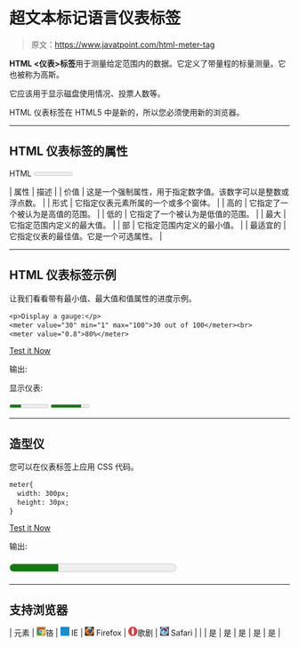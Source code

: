 # 超文本标记语言仪表标签

> 原文：<https://www.javatpoint.com/html-meter-tag>

**HTML <仪表>标签**用于测量给定范围内的数据。它定义了带量程的标量测量。它也被称为高斯。

它应该用于显示磁盘使用情况、投票人数等。

HTML 仪表标签在 HTML5 中是新的，所以您必须使用新的浏览器。

* * *

## HTML 仪表标签的属性

HTML <meter>标签支持全局和事件属性以及一些特定属性。</meter>

| 属性 | 描述 |
| 价值 | 这是一个强制属性，用于指定数字值。该数字可以是整数或浮点数。 |
| 形式 | 它指定仪表元素所属的一个或多个窗体。 |
| 高的 | 它指定了一个被认为是高值的范围。 |
| 低的 | 它指定了一个被认为是低值的范围。 |
| 最大 | 它指定范围内定义的最大值。 |
| 部 | 它指定范围内定义的最小值。 |
| 最适宜的 | 它指定仪表的最佳值。它是一个可选属性。 |

* * *

## HTML 仪表标签示例

让我们看看带有最小值、最大值和值属性的进度示例。

```
<p>Display a gauge:</p>
<meter value="30" min="1" max="100">30 out of 100</meter><br>
<meter value="0.8">80%</meter>

```

[Test it Now](https://www.javatpoint.com/oprweb/test.jsp?filename=htmlmetertag1)

输出:

显示仪表:

<meter value="30" min="1" max="100">30 out of 100</meter>
<meter value="0.8">80%</meter>

* * *

## 造型仪

您可以在仪表标签上应用 CSS 代码。

```
meter{
  width: 300px;
  height: 30px;
}

```

[Test it Now](https://www.javatpoint.com/oprweb/test.jsp?filename=htmlmetertag2)

输出:

<meter style="width:300px;height:30px" value="30" min="1" max="100">30 out of 100</meter>

* * *

## 支持浏览器

| 元素 | ![chrome browser](img/4fbdc93dc2016c5049ed108e7318df19.png)铬 | ![ie browser](img/83dd23df1fe8373fd5bf054b2c1dd88b.png) IE | ![firefox browser](img/4f001fff393888a8a807ed29b28145d1.png) Firefox | ![opera browser](img/6cad4a592cc69a052056a0577b4aac65.png)歌剧 | ![safari browser](img/a0f6a9711a92203c5dc5c127fe9c9fca.png) Safari |
|  | 是 | 是 | 是 | 是 | 是 |